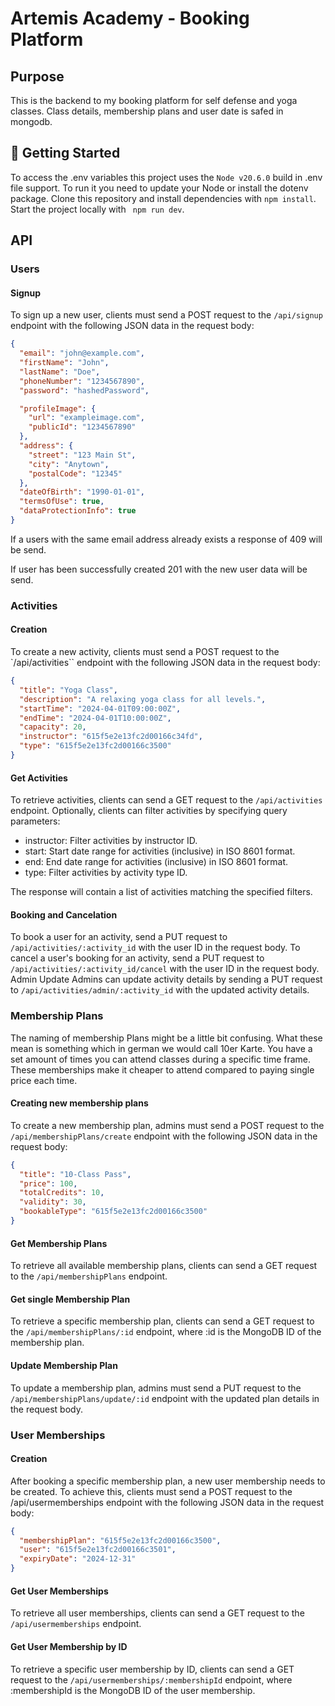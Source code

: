# Artemis Academy - Booking Platform

## Purpose

This is the backend to my booking platform for self defense and yoga classes. Class details, membership plans and user date is safed in mongodb.

## 🚀 Getting Started

To access the .env variables this project uses the `Node v20.6.0` build in .env file support. To run it you need to update your Node or install the dotenv package.
Clone this repository and install dependencies with `npm install`.
Start the project locally with ` npm run dev`.

## API

### Users

#### Signup

To sign up a new user, clients must send a POST request to the `/api/signup` endpoint with the following JSON data in the request body:

```json
{
  "email": "john@example.com",
  "firstName": "John",
  "lastName": "Doe",
  "phoneNumber": "1234567890",
  "password": "hashedPassword",

  "profileImage": {
    "url": "exampleimage.com",
    "publicId": "1234567890"
  },
  "address": {
    "street": "123 Main St",
    "city": "Anytown",
    "postalCode": "12345"
  },
  "dateOfBirth": "1990-01-01",
  "termsOfUse": true,
  "dataProtectionInfo": true
}
```

If a users with the same email address already exists a response of 409 will be send.

If user has been successfully created 201 with the new user data will be send.

### Activities

#### Creation

To create a new activity, clients must send a POST request to the `/api/activities`` endpoint with the following JSON data in the request body:

```json
{
  "title": "Yoga Class",
  "description": "A relaxing yoga class for all levels.",
  "startTime": "2024-04-01T09:00:00Z",
  "endTime": "2024-04-01T10:00:00Z",
  "capacity": 20,
  "instructor": "615f5e2e13fc2d00166c34fd",
  "type": "615f5e2e13fc2d00166c3500"
}
```

#### Get Activities

To retrieve activities, clients can send a GET request to the `/api/activities` endpoint. Optionally, clients can filter activities by specifying query parameters:

- instructor: Filter activities by instructor ID.
- start: Start date range for activities (inclusive) in ISO 8601 format.
- end: End date range for activities (inclusive) in ISO 8601 format.
- type: Filter activities by activity type ID.

The response will contain a list of activities matching the specified filters.

#### Booking and Cancelation

To book a user for an activity, send a PUT request to ` /api/activities/:activity_id` with the user ID in the request body.
To cancel a user's booking for an activity, send a PUT request to `/api/activities/:activity_id/cancel` with the user ID in the request body.
Admin Update
Admins can update activity details by sending a PUT request to `/api/activities/admin/:activity_id` with the updated activity details.

### Membership Plans

The naming of membership Plans might be a little bit confusing. What these mean is something which in german we would call 10er Karte. You have a set amount of times you can attend classes during a specific time frame. These memberships make it cheaper to attend compared to paying single price each time.

#### Creating new membership plans

To create a new membership plan, admins must send a POST request to the `/api/membershipPlans/create` endpoint with the following JSON data in the request body:

```json
{
  "title": "10-Class Pass",
  "price": 100,
  "totalCredits": 10,
  "validity": 30,
  "bookableType": "615f5e2e13fc2d00166c3500"
}
```

#### Get Membership Plans

To retrieve all available membership plans, clients can send a GET request to the `/api/membershipPlans` endpoint.

#### Get single Membership Plan

To retrieve a specific membership plan, clients can send a GET request to the `/api/membershipPlans/:id` endpoint, where :id is the MongoDB ID of the membership plan.

#### Update Membership Plan

To update a membership plan, admins must send a PUT request to the `/api/membershipPlans/update/:id` endpoint with the updated plan details in the request body.

### User Memberships

#### Creation

After booking a specific membership plan, a new user membership needs to be created. To achieve this, clients must send a POST request to the /api/usermemberships endpoint with the following JSON data in the request body:

```json
{
  "membershipPlan": "615f5e2e13fc2d00166c3500",
  "user": "615f5e2e13fc2d00166c3501",
  "expiryDate": "2024-12-31"
}
```

#### Get User Memberships

To retrieve all user memberships, clients can send a GET request to the `/api/usermemberships` endpoint.

#### Get User Membership by ID

To retrieve a specific user membership by ID, clients can send a GET request to the `/api/usermemberships/:membershipId` endpoint, where :membershipId is the MongoDB ID of the user membership.
